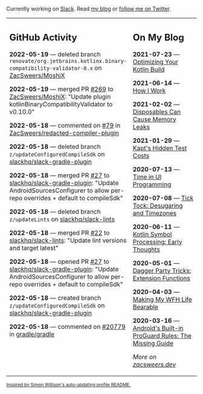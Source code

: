 Currently working on [Slack](https://slack.com/). Read [my blog](https://zacsweers.dev/) or [follow me on Twitter](https://twitter.com/ZacSweers).

<table><tr><td valign="top" width="60%">

## GitHub Activity
<!-- githubActivity starts -->
**2022-05-19** — deleted branch `renovate/org.jetbrains.kotlinx.binary-compatibility-validator-0.x` on [ZacSweers/MoshiX](https://github.com/ZacSweers/MoshiX)

**2022-05-19** — merged PR [#269](https://github.com/ZacSweers/MoshiX/pull/269) to [ZacSweers/MoshiX](https://github.com/ZacSweers/MoshiX): "Update plugin kotlinBinaryCompatibilityValidator to v0.10.0"

**2022-05-18** — commented on [#79](https://github.com/ZacSweers/redacted-compiler-plugin/issues/79#issuecomment-1131169773) in [ZacSweers/redacted-compiler-plugin](https://github.com/ZacSweers/redacted-compiler-plugin)

**2022-05-18** — deleted branch `z/updateConfiguredCompileSdk` on [slackhq/slack-gradle-plugin](https://github.com/slackhq/slack-gradle-plugin)

**2022-05-18** — merged PR [#27](https://github.com/slackhq/slack-gradle-plugin/pull/27) to [slackhq/slack-gradle-plugin](https://github.com/slackhq/slack-gradle-plugin): "Update AndroidSourcesConfigurer to allow per-repo overrides + default to compileSdk"

**2022-05-18** — deleted branch `z/updateLints` on [slackhq/slack-lints](https://github.com/slackhq/slack-lints)

**2022-05-18** — merged PR [#22](https://github.com/slackhq/slack-lints/pull/22) to [slackhq/slack-lints](https://github.com/slackhq/slack-lints): "Update lint versions and target latest"

**2022-05-18** — opened PR [#27](https://github.com/slackhq/slack-gradle-plugin/pull/27) to [slackhq/slack-gradle-plugin](https://github.com/slackhq/slack-gradle-plugin): "Update AndroidSourcesConfigurer to allow per-repo overrides + default to compileSdk"

**2022-05-18** — created branch `z/updateConfiguredCompileSdk` on [slackhq/slack-gradle-plugin](https://github.com/slackhq/slack-gradle-plugin)

**2022-05-18** — commented on [#20779](https://github.com/gradle/gradle/issues/20779#issuecomment-1130313379) in [gradle/gradle](https://github.com/gradle/gradle)
<!-- githubActivity ends -->
</td><td valign="top" width="40%">

## On My Blog
<!-- blog starts -->
**2021-07-23** — [Optimizing Your Kotlin Build](https://www.zacsweers.dev/optimizing-your-kotlin-build/)

**2021-06-14** — [How I Work](https://www.zacsweers.dev/how-i-work/)

**2021-02-02** — [Disposables Can Cause Memory Leaks](https://www.zacsweers.dev/disposables-can-cause-memory-leaks/)

**2021-01-29** — [Kapt's Hidden Test Costs](https://www.zacsweers.dev/kapts-hidden-test-costs/)

**2020-07-13** — [Time in UI Programming](https://www.zacsweers.dev/time-in-ui/)

**2020-07-08** — [Tick Tock: Desugaring and Timezones](https://www.zacsweers.dev/ticktock-desugaring-timezones/)

**2020-06-11** — [Kotlin Symbol Processing: Early Thoughts](https://www.zacsweers.dev/kotlin-symbol-processor-early-thoughts/)

**2020-05-01** — [Dagger Party Tricks: Extension Functions](https://www.zacsweers.dev/dagger-party-tricks-extension-functions/)

**2020-04-03** — [Making My WFH Life Bearable](https://www.zacsweers.dev/making-wfh-life-bearable/)

**2020-03-16** — [Android's Built-in ProGuard Rules: The Missing Guide](https://www.zacsweers.dev/android-proguard-rules/)
<!-- blog ends -->
_More on [zacsweers.dev](https://zacsweers.dev/)_
</td></tr></table>

<sub><a href="https://simonwillison.net/2020/Jul/10/self-updating-profile-readme/">Inspired by Simon Willison's auto-updating profile README.</a></sub>